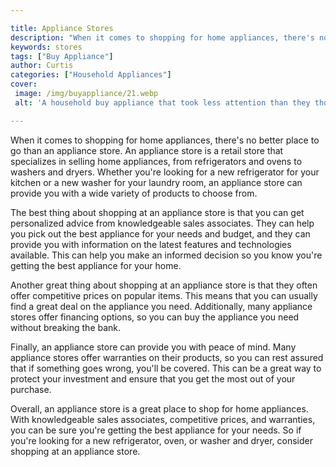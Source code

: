 ```yaml
---

title: Appliance Stores
description: "When it comes to shopping for home appliances, there's no better place to go than an appliance store. An appliance store is a reta...learn more"
keywords: stores
tags: ["Buy Appliance"]
author: Curtis
categories: ["Household Appliances"]
cover: 
 image: /img/buyappliance/21.webp
 alt: 'A household buy appliance that took less attention than they thought'

---
```


When it comes to shopping for home appliances, there's no better place to go than an appliance store. An appliance store is a retail store that specializes in selling home appliances, from refrigerators and ovens to washers and dryers. Whether you're looking for a new refrigerator for your kitchen or a new washer for your laundry room, an appliance store can provide you with a wide variety of products to choose from.

The best thing about shopping at an appliance store is that you can get personalized advice from knowledgeable sales associates. They can help you pick out the best appliance for your needs and budget, and they can provide you with information on the latest features and technologies available. This can help you make an informed decision so you know you're getting the best appliance for your home.

Another great thing about shopping at an appliance store is that they often offer competitive prices on popular items. This means that you can usually find a great deal on the appliance you need. Additionally, many appliance stores offer financing options, so you can buy the appliance you need without breaking the bank.

Finally, an appliance store can provide you with peace of mind. Many appliance stores offer warranties on their products, so you can rest assured that if something goes wrong, you'll be covered. This can be a great way to protect your investment and ensure that you get the most out of your purchase.

Overall, an appliance store is a great place to shop for home appliances. With knowledgeable sales associates, competitive prices, and warranties, you can be sure you're getting the best appliance for your needs. So if you're looking for a new refrigerator, oven, or washer and dryer, consider shopping at an appliance store.
